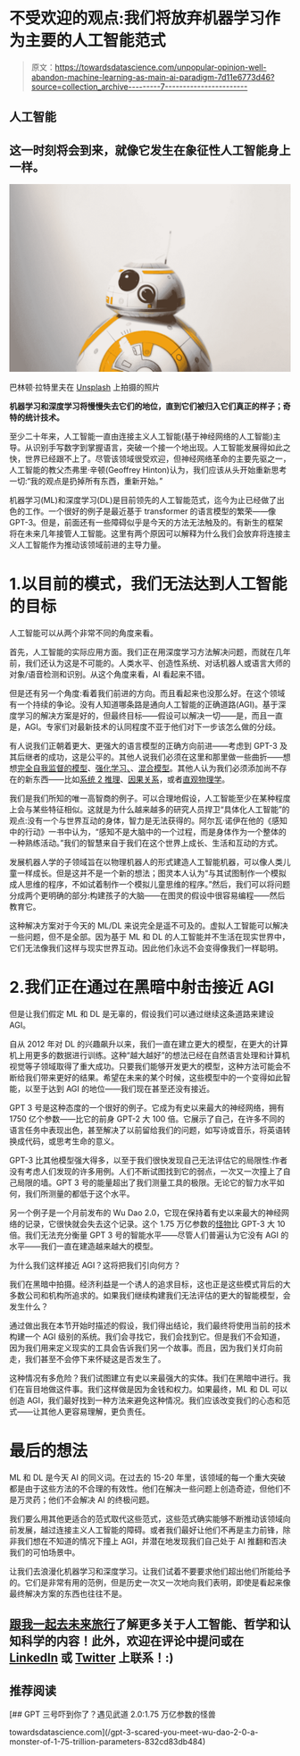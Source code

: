 # 不受欢迎的观点:我们将放弃机器学习作为主要的人工智能范式

> 原文：<https://towardsdatascience.com/unpopular-opinion-well-abandon-machine-learning-as-main-ai-paradigm-7d11e6773d46?source=collection_archive---------7----------------------->

## 人工智能

## 这一时刻将会到来，就像它发生在象征性人工智能身上一样。

![](img/0b5b1171a6462f59a727a3b71011d4fa.png)

巴林顿·拉特里夫在 [Unsplash](https://unsplash.com?utm_source=medium&utm_medium=referral) 上拍摄的照片

**机器学习和深度学习将慢慢失去它们的地位，直到它们被归入它们真正的样子；奇特的统计技术。**

至少二十年来，人工智能一直由连接主义人工智能(基于神经网络的人工智能)主导。从识别手写数字到掌握语言，突破一个接一个地出现。人工智能发展得如此之快，世界已经跟不上了。尽管该领域很受欢迎，但神经网络革命的主要先驱之一，人工智能的教父杰弗里·辛顿(Geoffrey Hinton)认为，我们应该从头开始重新思考一切:“我的观点是扔掉所有东西，重新开始。”

机器学习(ML)和深度学习(DL)是目前领先的人工智能范式，迄今为止已经做了出色的工作。一个很好的例子是最近基于 transformer 的语言模型的繁荣——像 GPT-3。但是，前面还有一些障碍似乎是今天的方法无法触及的。有新生的框架将在未来几年接管人工智能。这里有两个原因可以解释为什么我们会放弃将连接主义人工智能作为推动该领域前进的主导力量。

# 1.以目前的模式，我们无法达到人工智能的目标

人工智能可以从两个非常不同的角度来看。

首先，人工智能的实际应用方面。我们正在用深度学习方法解决问题，而就在几年前，我们还认为这是不可能的。人类水平、创造性系统、对话机器人或语言大师的对象/语音检测和识别。从这个角度来看，AI 看起来不错。

但是还有另一个角度:看着我们前进的方向。而且看起来也没那么好。在这个领域有一个持续的争论。没有人知道哪条路是通向人工智能的正确道路(AGI)。基于深度学习的解决方案是好的，但最终目标——假设可以解决一切——是，而且一直是，AGI。专家们对最新技术的认同程度不亚于他们对下一步该怎么做的分歧。

有人说我们正朝着更大、更强大的语言模型的正确方向前进——考虑到 GPT-3 及其后继者的成功，这是公平的。其他人说我们必须在这里和那里做一些曲折——想想[完全自我监督的模型](https://bdtechtalks.com/2020/03/23/yann-lecun-self-supervised-learning/)、[强化学习、](https://www.sciencedirect.com/science/article/pii/S0004370221000862)、[混合模型](https://arxiv.org/ftp/arxiv/papers/2002/2002.06177.pdf)。其他人认为我们必须添加尚不存在的新东西——比如[系统 2 推理](https://bdtechtalks.com/2019/12/23/yoshua-bengio-neurips-2019-deep-learning/)、[因果关系](http://bayes.cs.ucla.edu/WHY/)，或者[直观物理学](https://cbmm.mit.edu/research/projects-thrust/development-intelligence/development-intuitive-physics)。

我们是我们所知的唯一高智商的例子。可以合理地假设，人工智能至少在某种程度上会与某些特征相似。这就是为什么越来越多的研究人员捍卫“具体化人工智能”的观点:没有一个与世界互动的身体，智力是无法获得的。阿尔瓦·诺伊在他的《感知中的行动》一书中认为，“感知不是大脑中的一个过程，而是身体作为一个整体的一种熟练活动。”我们的智慧来自于我们在这个世界上成长、生活和互动的方式。

发展机器人学的子领域旨在以物理机器人的形式建造人工智能机器，可以像人类儿童一样成长。但是这并不是一个新的想法；图灵本人认为“与其试图制作一个模拟成人思维的程序，不如试着制作一个模拟儿童思维的程序。”然后，我们可以将问题分成两个更明确的部分:构建孩子的大脑——在图灵的假设中很容易编程——然后教育它。

这种解决方案对于今天的 ML/DL 来说完全是遥不可及的。虚拟人工智能可以解决一些问题，但不是全部。因为基于 ML 和 DL 的人工智能并不生活在现实世界中，它们无法像我们这样与现实世界互动。因此他们永远不会变得像我们一样聪明。

# 2.我们正在通过在黑暗中射击接近 AGI

但是让我们假定 ML 和 DL 是无辜的，假设我们可以通过继续这条道路来建设 AGI。

自从 2012 年对 DL 的兴趣飙升以来，我们一直在建立更大的模型，在更大的计算机上用更多的数据进行训练。这种“越大越好”的想法已经在自然语言处理和计算机视觉等子领域取得了重大成功。只要我们能够开发更大的模型，这种方法可能会不断给我们带来更好的结果。希望在未来的某个时候，这些模型中的一个变得如此智能，以至于达到 AGI 的地位——我们现在甚至还没有接近。

GPT 3 号是这种态度的一个很好的例子。它成为有史以来最大的神经网络，拥有 1750 亿个参数——比它的前身 GPT-2 大 100 倍。它展示了自己，在许多不同的语言任务中表现出色，甚至解决了以前留给我们的问题，如写诗或音乐，将英语转换成代码，或思考生命的意义。

GPT-3 比其他模型强大得多，以至于我们很快发现自己无法评估它的局限性:作者没有考虑人们发现的许多用例。人们不断试图找到它的弱点，一次又一次撞上了自己局限的墙。GPT 3 号的能量超出了我们测量工具的极限。无论它的智力水平如何，我们所测量的都低于这个水平。

另一个例子是一个月前发布的 Wu Dao 2.0，它现在保持着有史以来最大的神经网络的记录，它很快就会失去这个记录。这个 1.75 万亿参数的[怪物](/gpt-3-scared-you-meet-wu-dao-2-0-a-monster-of-1-75-trillion-parameters-832cd83db484)比 GPT-3 大 10 倍。我们无法充分衡量 GPT 3 号的智能水平——尽管人们普遍认为它没有 AGI 的水平——我们一直在建造越来越大的模型。

为什么我们这样接近 AGI？这将把我们引向何方？

我们在黑暗中拍摄。经济利益是一个诱人的追求目标，这也正是这些模式背后的大多数公司和机构所追求的。如果我们继续构建我们无法评估的更大的智能模型，会发生什么？

通过做出我在本节开始时描述的假设，我们得出结论，我们最终将使用当前的技术构建一个 AGI 级别的系统。我们会寻找它，我们会找到它。但是我们不会知道，因为我们用来定义现实的工具会告诉我们另一个故事。而且，因为我们关灯向前走，我们甚至不会停下来怀疑这是否发生了。

这种情况有多危险？我们试图建立有史以来最强大的实体。我们在黑暗中进行。我们在盲目地做这件事。我们这样做是因为金钱和权力。如果最终，ML 和 DL 可以创造 AGI，我们最好找到一种方法来避免这种情况。我们应该改变我们的心态和范式——让其他人更容易理解，更负责任。

# 最后的想法

ML 和 DL 是今天 AI 的同义词。在过去的 15-20 年里，该领域的每一个重大突破都是由于这些方法的不合理的有效性。他们在解决一些问题上创造奇迹，但他们不是万灵药；他们不会解决 AI 的终极问题。

我们要么用其他更适合的范式取代这些范式，这些范式确实能够不断推动该领域向前发展，越过连接主义人工智能的障碍。或者我们最好让他们不再是主力前锋，除非我们想在不知道的情况下撞上 AGI，并潜在地发现我们自己处于 AI 推翻和否决我们的可怕场景中。

让我们去浪漫化机器学习和深度学习。让我们试着不要要求他们超出他们所能给予的。它们是非常有用的范例，但是历史一次又一次地向我们表明，即使是看起来像最终解决方案的东西也往往不是。

## [跟我一起去未来旅行](https://mindsoftomorrow.ck.page/)了解更多关于人工智能、哲学和认知科学的内容！此外，欢迎在评论中提问或在 [LinkedIn](https://www.linkedin.com/in/alberromgar/) 或 [Twitter](https://twitter.com/Alber_RomGar) 上联系！:)

## 推荐阅读

</what-no-one-is-thinking-agi-will-take-everyone-by-surprise-a76903474c79>  </gpt-3-scared-you-meet-wu-dao-2-0-a-monster-of-1-75-trillion-parameters-832cd83db484> [## GPT 三号吓到你了？遇见武道 2.0:1.75 万亿参数的怪兽

towardsdatascience.com](/gpt-3-scared-you-meet-wu-dao-2-0-a-monster-of-1-75-trillion-parameters-832cd83db484) </artificial-intelligence-and-robotics-will-inevitably-merge-4d4cd64c3b02> 